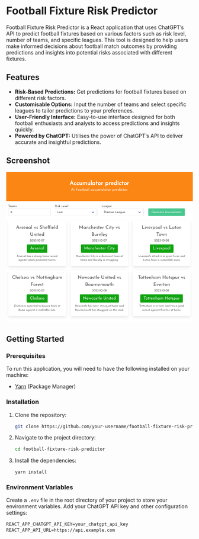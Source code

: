 # Football Fixture Risk Predictor

Football Fixture Risk Predictor is a React application that uses ChatGPT’s API to predict football fixtures based on various factors such as risk level, number of teams, and specific leagues. This tool is designed to help users make informed decisions about football match outcomes by providing predictions and insights into potential risks associated with different fixtures.

## Features

- **Risk-Based Predictions:** Get predictions for football fixtures based on different risk factors.
- **Customisable Options:** Input the number of teams and select specific leagues to tailor predictions to your preferences.
- **User-Friendly Interface:** Easy-to-use interface designed for both football enthusiasts and analysts to access predictions and insights quickly.
- **Powered by ChatGPT:** Utilises the power of ChatGPT’s API to deliver accurate and insightful predictions.

## Screenshot

![Football Fixture Risk Predictor Screenshot](public/app-screenshot.png)

## Getting Started

### Prerequisites

To run this application, you will need to have the following installed on your machine:

- [Yarn](https://yarnpkg.com/) (Package Manager)

### Installation

1. Clone the repository:

    ```bash
    git clone https://github.com/your-username/football-fixture-risk-predictor.git
    ```

2. Navigate to the project directory:

    ```bash
    cd football-fixture-risk-predictor
    ```

3. Install the dependencies:

    ```bash
    yarn install
    ```

### Environment Variables

Create a `.env` file in the root directory of your project to store your environment variables. Add your ChatGPT API key and other configuration settings:

```plaintext
REACT_APP_CHATGPT_API_KEY=your_chatgpt_api_key
REACT_APP_API_URL=https://api.example.com
